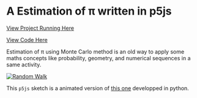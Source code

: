 # A Estimation of π  written in p5js

[View Project Running Here](https://mvilarinho.github.io/piEstimation)

[View Code Here](https://github.com/mvilarinho/piEstimation/)

Estimation of π using Monte Carlo method is an old way to apply some maths concepts like probability, geometry, and numerical sequences in a same activity. 

[![Random Walk](https://img.youtube.com/vi/VJTFfIqO4TU/0.jpg)](https://www.youtube.com/watch?v=VJTFfIqO4TU "Estimation of π")

This `p5js` sketch is a animated version of [this one](http://mvilarinho.pythonanywhere.com/pi/10000) developped in python.

